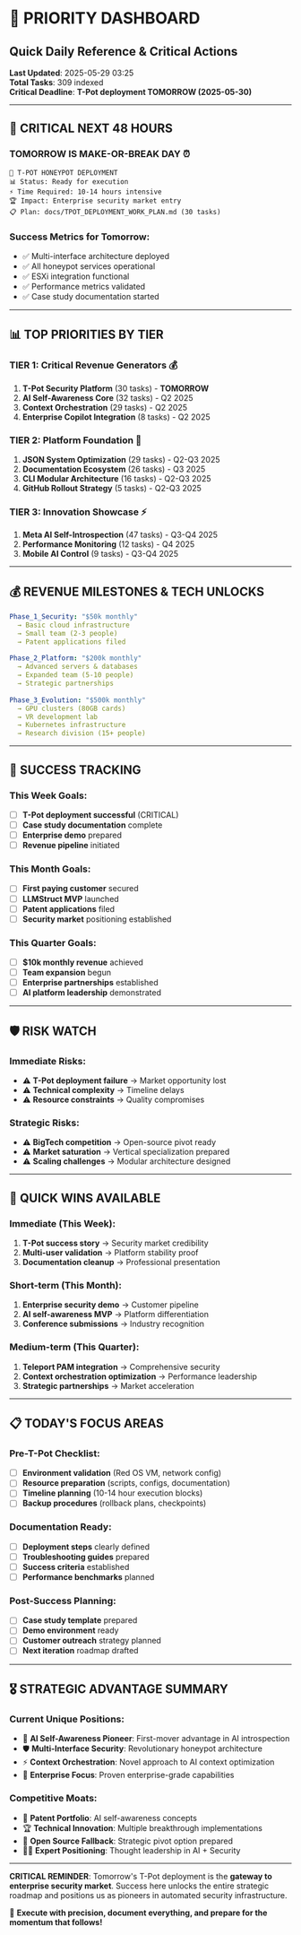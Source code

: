 # 🎯 PRIORITY DASHBOARD
## Quick Daily Reference & Critical Actions

**Last Updated**: 2025-05-29 03:25  
**Total Tasks**: 309 indexed  
**Critical Deadline**: **T-Pot deployment TOMORROW (2025-05-30)**  

---

## 🚨 CRITICAL NEXT 48 HOURS

### **TOMORROW IS MAKE-OR-BREAK DAY** ⏰
```
🎯 T-POT HONEYPOT DEPLOYMENT
📊 Status: Ready for execution  
⚡ Time Required: 10-14 hours intensive  
🏆 Impact: Enterprise security market entry  
📋 Plan: docs/TPOT_DEPLOYMENT_WORK_PLAN.md (30 tasks)
```

### **Success Metrics for Tomorrow**:
- ✅ Multi-interface architecture deployed
- ✅ All honeypot services operational  
- ✅ ESXi integration functional
- ✅ Performance metrics validated
- ✅ Case study documentation started

---

## 📊 TOP PRIORITIES BY TIER

### **TIER 1: Critical Revenue Generators** 💰
1. **T-Pot Security Platform** (30 tasks) - **TOMORROW**
2. **AI Self-Awareness Core** (32 tasks) - Q2 2025
3. **Context Orchestration** (29 tasks) - Q2 2025
4. **Enterprise Copilot Integration** (8 tasks) - Q2 2025

### **TIER 2: Platform Foundation** 🔧  
1. **JSON System Optimization** (29 tasks) - Q2-Q3 2025
2. **Documentation Ecosystem** (26 tasks) - Q3 2025
3. **CLI Modular Architecture** (16 tasks) - Q2-Q3 2025
4. **GitHub Rollout Strategy** (5 tasks) - Q2-Q3 2025

### **TIER 3: Innovation Showcase** ⚡
1. **Meta AI Self-Introspection** (47 tasks) - Q3-Q4 2025
2. **Performance Monitoring** (12 tasks) - Q4 2025
3. **Mobile AI Control** (9 tasks) - Q3-Q4 2025

---

## 💰 REVENUE MILESTONES & TECH UNLOCKS

```yaml
Phase_1_Security: "$50k monthly"
  → Basic cloud infrastructure
  → Small team (2-3 people)
  → Patent applications filed
  
Phase_2_Platform: "$200k monthly"  
  → Advanced servers & databases
  → Expanded team (5-10 people)
  → Strategic partnerships
  
Phase_3_Evolution: "$500k monthly"
  → GPU clusters (80GB cards)
  → VR development lab
  → Kubernetes infrastructure
  → Research division (15+ people)
```

---

## 🎯 SUCCESS TRACKING

### **This Week Goals**:
- [ ] **T-Pot deployment successful** (CRITICAL)
- [ ] **Case study documentation** complete
- [ ] **Enterprise demo** prepared
- [ ] **Revenue pipeline** initiated

### **This Month Goals**:
- [ ] **First paying customer** secured
- [ ] **LLMStruct MVP** launched  
- [ ] **Patent applications** filed
- [ ] **Security market** positioning established

### **This Quarter Goals**:  
- [ ] **$10k monthly revenue** achieved
- [ ] **Team expansion** begun
- [ ] **Enterprise partnerships** established
- [ ] **AI platform leadership** demonstrated

---

## 🛡️ RISK WATCH

### **Immediate Risks**:
- ⚠️ **T-Pot deployment failure** → Market opportunity lost
- ⚠️ **Technical complexity** → Timeline delays
- ⚠️ **Resource constraints** → Quality compromises

### **Strategic Risks**:
- ⚠️ **BigTech competition** → Open-source pivot ready
- ⚠️ **Market saturation** → Vertical specialization prepared
- ⚠️ **Scaling challenges** → Modular architecture designed

---

## 🚀 QUICK WINS AVAILABLE

### **Immediate (This Week)**:
1. **T-Pot success story** → Security market credibility
2. **Multi-user validation** → Platform stability proof
3. **Documentation cleanup** → Professional presentation

### **Short-term (This Month)**:
1. **Enterprise security demo** → Customer pipeline
2. **AI self-awareness MVP** → Platform differentiation  
3. **Conference submissions** → Industry recognition

### **Medium-term (This Quarter)**:
1. **Teleport PAM integration** → Comprehensive security
2. **Context orchestration optimization** → Performance leadership
3. **Strategic partnerships** → Market acceleration

---

## 📋 TODAY'S FOCUS AREAS

### **Pre-T-Pot Checklist**:
- [ ] **Environment validation** (Red OS VM, network config)
- [ ] **Resource preparation** (scripts, configs, documentation)
- [ ] **Timeline planning** (10-14 hour execution blocks)
- [ ] **Backup procedures** (rollback plans, checkpoints)

### **Documentation Ready**:  
- [ ] **Deployment steps** clearly defined
- [ ] **Troubleshooting guides** prepared
- [ ] **Success criteria** established
- [ ] **Performance benchmarks** planned

### **Post-Success Planning**:
- [ ] **Case study template** prepared
- [ ] **Demo environment** ready
- [ ] **Customer outreach** strategy planned
- [ ] **Next iteration** roadmap drafted

---

## 🎖️ STRATEGIC ADVANTAGE SUMMARY

### **Current Unique Positions**:
- 🧠 **AI Self-Awareness Pioneer**: First-mover advantage in AI introspection
- 🛡️ **Multi-Interface Security**: Revolutionary honeypot architecture  
- ⚡ **Context Orchestration**: Novel approach to AI context optimization
- 🎯 **Enterprise Focus**: Proven enterprise-grade capabilities

### **Competitive Moats**:
- 📜 **Patent Portfolio**: AI self-awareness concepts
- 🏆 **Technical Innovation**: Multiple breakthrough implementations
- 🎪 **Open Source Fallback**: Strategic pivot option prepared
- 👨‍💻 **Expert Positioning**: Thought leadership in AI + Security

---

**CRITICAL REMINDER**: Tomorrow's T-Pot deployment is the **gateway to enterprise security market**. Success here unlocks the entire strategic roadmap and positions us as pioneers in automated security infrastructure. 

🚀 **Execute with precision, document everything, and prepare for the momentum that follows!** 